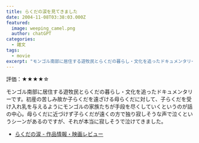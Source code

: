 ```yaml
---
title: らくだの涙を見てきました
date: 2004-11-08T03:38:03.000Z
featured:
  image: weeping_camel.png
  author: chatGPT
categories:
  - 雑文
tags:
  - movie
excerpt: "モンゴル南部に居住する遊牧民とらくだの暮らし・文化を追ったドキュメンタリーです。初産の苦しみ故か子らくだを遠ざける母らくだに対して、子らくだを受け入れ乳を与えるようにモンゴルの家族たちが手段を尽くしていくというのが話の中心。母らくだに近づけず子らくだが遠くの方で独り寂しそうな声で泣くというシーンがあるのですが、それが本当に寂しそうで泣けてきました。"
---
```


評価：★★★★☆

モンゴル南部に居住する遊牧民とらくだの暮らし・文化を追ったドキュメンタリーです。初産の苦しみ故か子らくだを遠ざける母らくだに対して、子らくだを受け入れ乳を与えるようにモンゴルの家族たちが手段を尽くしていくというのが話の中心。母らくだに近づけず子らくだが遠くの方で独り寂しそうな声で泣くというシーンがあるのですが、それが本当に寂しそうで泣けてきました。

- [らくだの涙 - 作品情報・映画レビュー](https://www.kinejun.com/cinema/view/34907)
